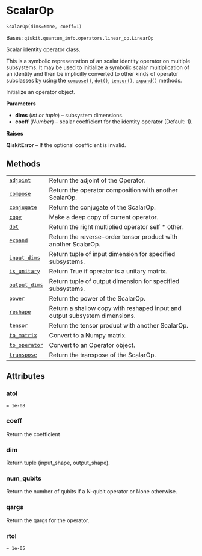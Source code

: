 # ScalarOp

<span id="undefined" />

`ScalarOp(dims=None, coeff=1)`

Bases: `qiskit.quantum_info.operators.linear_op.LinearOp`

Scalar identity operator class.

This is a symbolic representation of an scalar identity operator on multiple subsystems. It may be used to initialize a symbolic scalar multiplication of an identity and then be implicitly converted to other kinds of operator subclasses by using the [`compose()`](qiskit.quantum_info.ScalarOp.compose#qiskit.quantum_info.ScalarOp.compose "qiskit.quantum_info.ScalarOp.compose"), [`dot()`](qiskit.quantum_info.ScalarOp.dot#qiskit.quantum_info.ScalarOp.dot "qiskit.quantum_info.ScalarOp.dot"), [`tensor()`](qiskit.quantum_info.ScalarOp.tensor#qiskit.quantum_info.ScalarOp.tensor "qiskit.quantum_info.ScalarOp.tensor"), [`expand()`](qiskit.quantum_info.ScalarOp.expand#qiskit.quantum_info.ScalarOp.expand "qiskit.quantum_info.ScalarOp.expand") methods.

Initialize an operator object.

**Parameters**

*   **dims** (*int or tuple*) – subsystem dimensions.
*   **coeff** (*Number*) – scalar coefficient for the identity operator (Default: 1).

**Raises**

**QiskitError** – If the optional coefficient is invalid.

## Methods

|                                                                                                                                               |                                                                            |
| --------------------------------------------------------------------------------------------------------------------------------------------- | -------------------------------------------------------------------------- |
| [`adjoint`](qiskit.quantum_info.ScalarOp.adjoint#qiskit.quantum_info.ScalarOp.adjoint "qiskit.quantum_info.ScalarOp.adjoint")                 | Return the adjoint of the Operator.                                        |
| [`compose`](qiskit.quantum_info.ScalarOp.compose#qiskit.quantum_info.ScalarOp.compose "qiskit.quantum_info.ScalarOp.compose")                 | Return the operator composition with another ScalarOp.                     |
| [`conjugate`](qiskit.quantum_info.ScalarOp.conjugate#qiskit.quantum_info.ScalarOp.conjugate "qiskit.quantum_info.ScalarOp.conjugate")         | Return the conjugate of the ScalarOp.                                      |
| [`copy`](qiskit.quantum_info.ScalarOp.copy#qiskit.quantum_info.ScalarOp.copy "qiskit.quantum_info.ScalarOp.copy")                             | Make a deep copy of current operator.                                      |
| [`dot`](qiskit.quantum_info.ScalarOp.dot#qiskit.quantum_info.ScalarOp.dot "qiskit.quantum_info.ScalarOp.dot")                                 | Return the right multiplied operator self \* other.                        |
| [`expand`](qiskit.quantum_info.ScalarOp.expand#qiskit.quantum_info.ScalarOp.expand "qiskit.quantum_info.ScalarOp.expand")                     | Return the reverse-order tensor product with another ScalarOp.             |
| [`input_dims`](qiskit.quantum_info.ScalarOp.input_dims#qiskit.quantum_info.ScalarOp.input_dims "qiskit.quantum_info.ScalarOp.input_dims")     | Return tuple of input dimension for specified subsystems.                  |
| [`is_unitary`](qiskit.quantum_info.ScalarOp.is_unitary#qiskit.quantum_info.ScalarOp.is_unitary "qiskit.quantum_info.ScalarOp.is_unitary")     | Return True if operator is a unitary matrix.                               |
| [`output_dims`](qiskit.quantum_info.ScalarOp.output_dims#qiskit.quantum_info.ScalarOp.output_dims "qiskit.quantum_info.ScalarOp.output_dims") | Return tuple of output dimension for specified subsystems.                 |
| [`power`](qiskit.quantum_info.ScalarOp.power#qiskit.quantum_info.ScalarOp.power "qiskit.quantum_info.ScalarOp.power")                         | Return the power of the ScalarOp.                                          |
| [`reshape`](qiskit.quantum_info.ScalarOp.reshape#qiskit.quantum_info.ScalarOp.reshape "qiskit.quantum_info.ScalarOp.reshape")                 | Return a shallow copy with reshaped input and output subsystem dimensions. |
| [`tensor`](qiskit.quantum_info.ScalarOp.tensor#qiskit.quantum_info.ScalarOp.tensor "qiskit.quantum_info.ScalarOp.tensor")                     | Return the tensor product with another ScalarOp.                           |
| [`to_matrix`](qiskit.quantum_info.ScalarOp.to_matrix#qiskit.quantum_info.ScalarOp.to_matrix "qiskit.quantum_info.ScalarOp.to_matrix")         | Convert to a Numpy matrix.                                                 |
| [`to_operator`](qiskit.quantum_info.ScalarOp.to_operator#qiskit.quantum_info.ScalarOp.to_operator "qiskit.quantum_info.ScalarOp.to_operator") | Convert to an Operator object.                                             |
| [`transpose`](qiskit.quantum_info.ScalarOp.transpose#qiskit.quantum_info.ScalarOp.transpose "qiskit.quantum_info.ScalarOp.transpose")         | Return the transpose of the ScalarOp.                                      |

## Attributes

<span id="undefined" />

### atol

`= 1e-08`

<span id="undefined" />

### coeff

Return the coefficient

<span id="undefined" />

### dim

Return tuple (input\_shape, output\_shape).

<span id="undefined" />

### num\_qubits

Return the number of qubits if a N-qubit operator or None otherwise.

<span id="undefined" />

### qargs

Return the qargs for the operator.

<span id="undefined" />

### rtol

`= 1e-05`
